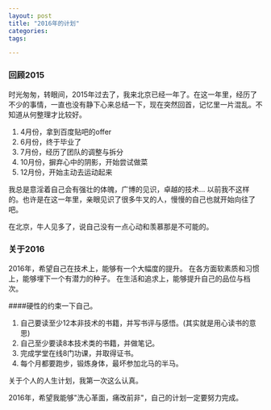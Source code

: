 ```yaml
---
layout: post
title: "2016年的计划"
categories:
tags:

---
```

### 回顾2015
时光匆匆，转眼间，2015年过去了，我来北京已经一年了。在这一年里，经历了不少的事情，一直也没有静下心来总结一下，现在突然回首，记忆里一片混乱。不知道从何整理才比较好。

1. 4月份，拿到百度贴吧的offer
2. 6月份，终于毕业了
3. 7月份，经历了团队的调整与拆分
4. 10月份，摒弃心中的阴影，开始尝试做菜
5. 12月份，开始主动去运动起来

我总是意淫着自己会有强壮的体魄，广博的见识，卓越的技术... 以前我不这样的。也许是在这一年里，亲眼见识了很多牛叉的人，慢慢的自己也就开始向往了吧。

在北京，牛人见多了，说自己没有一点心动和羡慕那是不可能的。

### 关于2016
2016年，希望自己在技术上，能够有一个大幅度的提升。
在各方面软素质和习惯上，能够埋下一个有潜力的种子。
在生活和追求上，能够提升自己的品位与档次。

####硬性的约束一下自己。
1. 自己要读至少12本非技术的书籍，并写书评与感悟。(其实就是用心读书的意思)
2. 自己至少要读8本技术类的书籍，并做笔记。
3. 完成学堂在线8门功课，并取得证书。
4. 每个月都要跑步，锻炼身体，最坏参加北马的半马。

关于个人的人生计划，我第一次这么认真。

2016年，希望我能够"洗心革面，痛改前非"，自己的计划一定要努力完成。